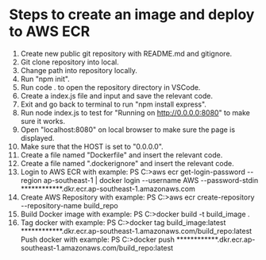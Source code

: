 # Steps to create an image and deploy to AWS ECR

01. Create new public git repository with README.md and gitignore.
02. Git clone repository into local.
03. Change path into repository locally.
04. Run "npm init".
05. Run code . to open the repository directory in VSCode.
06. Create a index.js file and input and save the relevant code.
07. Exit and go back to terminal to run "npm install express".
08. Run node index.js to test for "Running on http://0.0.0.0:8080" to make sure it works.
09. Open "localhost:8080" on local browser to make sure the page is displayed.
10. Make sure that the HOST is set to "0.0.0.0".
11. Create a file named "Dockerfile" and insert the relevant code.
12. Create a file named ".dockerignore" and insert the relevant code.
13. Login to AWS ECR with example:
    PS C:\>aws ecr get-login-password --region ap-southeast-1 | docker login --username AWS --password-stdin ************.dkr.ecr.ap-southeast-1.amazonaws.com
14. Create AWS Repository with example:
    PS C:\>aws ecr create-repository --repository-name build_repo
15. Build Docker image with example:
    PS C:\>docker build -t build_image .
16. Tag docker with example:
    PS C:\>docker tag build_image:latest ************.dkr.ecr.ap-southeast-1.amazonaws.com/build_repo:latest
    Push docker with example:
    PS C:\>docker push ************.dkr.ecr.ap-southeast-1.amazonaws.com/build_repo:latest
